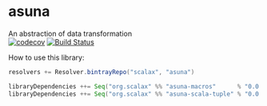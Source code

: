 asuna
===========================================
An abstraction of data transformation  
[![codecov](https://codecov.io/gh/scalax/asuna/branch/master/graph/badge.svg)](https://codecov.io/gh/scalax/asuna)
[![Build Status](https://travis-ci.org/scalax/asuna.svg?branch=master)](https://travis-ci.org/scalax/asuna)

How to use this library:

```scala
resolvers += Resolver.bintrayRepo("scalax", "asuna")

libraryDependencies ++= Seq("org.scalax" %% "asuna-macros"      % "0.0.2-M1")
libraryDependencies ++= Seq("org.scalax" %% "asuna-scala-tuple" % "0.0.2-M1")
```
